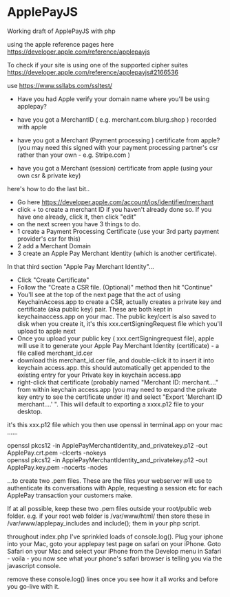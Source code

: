 # ApplePayJS
Working draft of ApplePayJS with php

using the apple reference pages here https://developer.apple.com/reference/applepayjs

To check if your site is using one of the supported cipher suites https://developer.apple.com/reference/applepayjs#2166536
 
use https://www.ssllabs.com/ssltest/

* Have you had Apple verify your domain name where you'll be using applepay?

* have you got a MerchantID ( e.g. merchant.com.blurg.shop  ) recorded with apple

* have you got a Merchant (Payment processing ) certificate from apple? (you may need this signed with your payment processing partner's csr rather than your own - e.g. Stripe.com )

* have you got a Merchant (session) certificate from apple (using your own csr & private key)

 
here's how to do the last bit..
* Go here https://developer.apple.com/account/ios/identifier/merchant
* click + to create a merchant ID if you haven't already done so. If you have one already, click it, then click "edit"
* on the next screen you have 3 things to do.
* 1 create a Payment Processing Certificate (use your 3rd party payment provider's csr for this)
* 2 add a Merchant Domain
* 3 create an Apple Pay Merchant Identity (which is another certificate).

In that third section "Apple Pay Merchant Identity"...

* Click "Create Certificate"
* Follow the "Create a CSR file. (Optional)" method then hit "Continue"
* You'll see at the top of the next page that the act of using KeychainAccess.app to create a CSR, actually creates a private key and certificate (aka public key) pair. These are both kept in keychainaccess.app on your mac. The public key/cert is also saved to disk when you create it, it's this xxx.certSigningRequest file which you'll upload to apple next
* Once you upload your public key ( xxx.certSigningrequest file), apple will use it to generate your Apple Pay Merchant Identity (certificate) - a file called merchant_id.cer
* download this merchant_id.cer file, and double-click it to insert it into keychain access.app. this should automatically get appended to the existing entry for your Private key in keychain access.app
* right-click that certificate (probably named "Merchant ID: merchant...." from within keychain access.app (you may need to expand the private key entry to see the certificate under it) and select "Export 'Merchant ID merchant....' ". This will default to exporting a xxxx.p12 file to your desktop.

it's this xxx.p12 file which you then use openssl in terminal.app on your mac ......
 
openssl pkcs12 -in ApplePayMerchantIdentity_and_privatekey.p12 -out ApplePay.crt.pem -clcerts -nokeys  
openssl pkcs12 -in ApplePayMerchantIdentity_and_privatekey.p12 -out ApplePay.key.pem -nocerts -nodes 

...to create two .pem files. These are the files your webserver will use to authenticate its conversations with Apple, requesting a session etc for each ApplePay transaction your customers make. 

If at all possible, keep these two .pem files outside your root/public web folder. e.g. if your root web folder is /var/www/html/ then store these in /var/www/applepay_includes and include(); them in your php script.

throughout index.php I've sprinkled loads of console.log(). Plug your iphone into your Mac, goto your applepay test page on safari on your iPhone. Goto Safari on your Mac and select your iPhone from the Develop menu in Safari - voila - you now see what your phone's safari browser is telling you via the javascript console.

remove these console.log() lines once you see how it all works and before you go-live with it.
